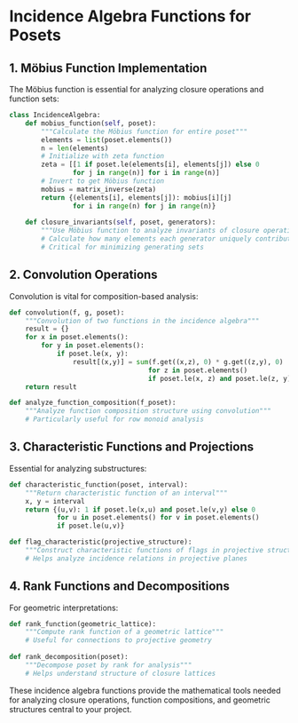 # Incidence Algebra Functions for Posets

## 1. Möbius Function Implementation

The Möbius function is essential for analyzing closure operations and function sets:

```python
class IncidenceAlgebra:
    def mobius_function(self, poset):
        """Calculate the Möbius function for entire poset"""
        elements = list(poset.elements())
        n = len(elements)
        # Initialize with zeta function
        zeta = [[1 if poset.le(elements[i], elements[j]) else 0
                for j in range(n)] for i in range(n)]
        # Invert to get Möbius function
        mobius = matrix_inverse(zeta)
        return {(elements[i], elements[j]): mobius[i][j] 
                for i in range(n) for j in range(n)}
    
    def closure_invariants(self, poset, generators):
        """Use Möbius function to analyze invariants of closure operations"""
        # Calculate how many elements each generator uniquely contributes
        # Critical for minimizing generating sets
```

## 2. Convolution Operations

Convolution is vital for composition-based analysis:

```python
def convolution(f, g, poset):
    """Convolution of two functions in the incidence algebra"""
    result = {}
    for x in poset.elements():
        for y in poset.elements():
            if poset.le(x, y):
                result[(x,y)] = sum(f.get((x,z), 0) * g.get((z,y), 0)
                                   for z in poset.elements()
                                   if poset.le(x, z) and poset.le(z, y))
    return result

def analyze_function_composition(f_poset):
    """Analyze function composition structure using convolution"""
    # Particularly useful for row monoid analysis
```

## 3. Characteristic Functions and Projections

Essential for analyzing substructures:

```python
def characteristic_function(poset, interval):
    """Return characteristic function of an interval"""
    x, y = interval
    return {(u,v): 1 if poset.le(x,u) and poset.le(v,y) else 0
            for u in poset.elements() for v in poset.elements()
            if poset.le(u,v)}

def flag_characteristic(projective_structure):
    """Construct characteristic functions of flags in projective structure"""
    # Helps analyze incidence relations in projective planes
```

## 4. Rank Functions and Decompositions

For geometric interpretations:

```python
def rank_function(geometric_lattice):
    """Compute rank function of a geometric lattice"""
    # Useful for connections to projective geometry
    
def rank_decomposition(poset):
    """Decompose poset by rank for analysis"""
    # Helps understand structure of closure lattices
```

These incidence algebra functions provide the mathematical tools needed for analyzing closure operations, function compositions, and geometric structures central to your project.​​​​​​​​​​​​​​​​
